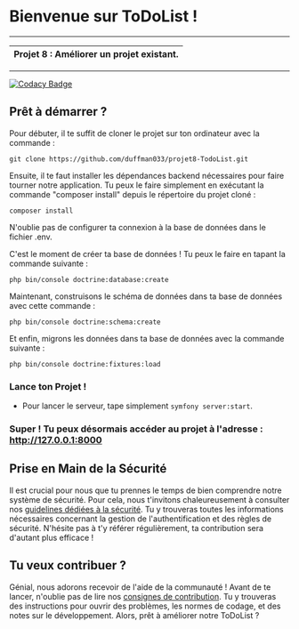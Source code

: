 # Bienvenue sur ToDoList !

***

| Projet 8 : Améliorer un projet existant. |
|------------------------------------------|

***

[![Codacy Badge](https://app.codacy.com/project/badge/Grade/bd26cc5ae58c4d318a64d5bae21b856d)](https://www.codacy.com/gh/duffman033/projet8-TodoList/dashboard?utm_source=github.com&amp;utm_medium=referral&amp;utm_content=duffman033/projet8-TodoList&amp;utm_campaign=Badge_Grade)

## Prêt à démarrer ?

Pour débuter, il te suffit de cloner le projet sur ton ordinateur avec la commande :

```text
git clone https://github.com/duffman033/projet8-TodoList.git
```

Ensuite, il te faut installer les dépendances backend nécessaires pour faire tourner notre application. Tu peux le faire
simplement en exécutant la commande "composer install" depuis le répertoire du projet cloné :

```text
composer install
```

N'oublie pas de configurer ta connexion à la base de données dans le fichier .env.

C'est le moment de créer ta base de données ! Tu peux le faire en tapant la commande suivante :

```text
php bin/console doctrine:database:create
```

Maintenant, construisons le schéma de données dans ta base de données avec cette commande :

```text
php bin/console doctrine:schema:create
```

Et enfin, migrons les données dans ta base de données avec la commande suivante :

```text
php bin/console doctrine:fixtures:load
```

### Lance ton Projet !

* Pour lancer le serveur, tape simplement `symfony server:start`.

### Super ! Tu peux désormais accéder au projet à l'adresse : http://127.0.0.1:8000

## Prise en Main de la Sécurité

Il est crucial pour nous que tu prennes le temps de bien comprendre notre système de sécurité. Pour cela, nous
t'invitons chaleureusement à consulter nos [guidelines dédiées à la sécurité](docs/security.md). Tu y trouveras toutes
les informations nécessaires concernant la gestion de l'authentification et des règles de sécurité. N'hésite pas à t'y
référer régulièrement, ta contribution sera d'autant plus efficace !

## Tu veux contribuer ?

Génial, nous adorons recevoir de l'aide de la communauté ! Avant de te lancer, n'oublie pas de lire
nos [consignes de contribution](docs/contributing.md).
Tu y trouveras des instructions pour ouvrir des problèmes, les normes de codage, et des notes sur le développement.
Alors, prêt à améliorer notre ToDoList ?
